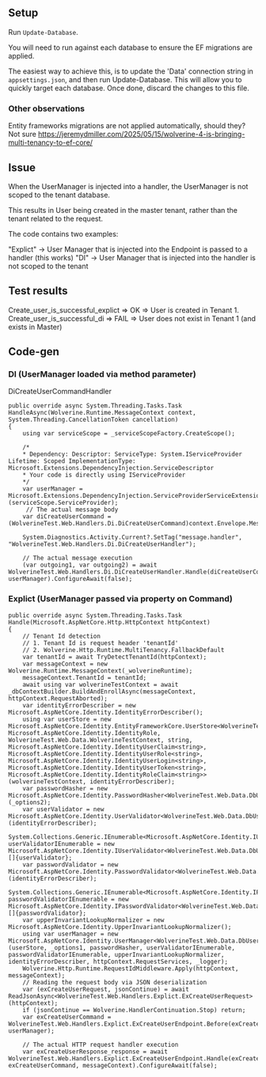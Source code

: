 ## Setup

Run `Update-Database`. 

You will need to run against each database to ensure the EF migrations are applied.

The easiest way to achieve this, is to update the 'Data' connection string in `appsettings.json`, and then run Update-Database. This will allow you to quickly target each database. Once done, discard the changes to this file.

### Other observations

Entity frameworks migrations are not applied automatically, should they? Not sure
https://jeremydmiller.com/2025/05/15/wolverine-4-is-bringing-multi-tenancy-to-ef-core/

## Issue

When the UserManager is injected into a handler, the UserManager is not scoped to the tenant database.

This results in User being created in the master tenant, rather than the tenant related to the request.

The code contains two examples:

"Explict" -> User Manager that is injected into the Endpoint is passed to a handler (this works)
"DI" -> User Manager that is injected into the handler is not scoped to the tenant

## Test results

Create_user_is_successful_explict => OK => User is created in Tenant 1.
Create_user_is_successful_di => FAIL => User does not exist in Tenant 1 (and exists in Master)

## Code-gen

### DI (UserManager loaded via method parameter)
DiCreateUserCommandHandler

```
public override async System.Threading.Tasks.Task HandleAsync(Wolverine.Runtime.MessageContext context, System.Threading.CancellationToken cancellation)
{
    using var serviceScope = _serviceScopeFactory.CreateScope();
            
    /*
    * Dependency: Descriptor: ServiceType: System.IServiceProvider Lifetime: Scoped ImplementationType: Microsoft.Extensions.DependencyInjection.ServiceDescriptor
    * Your code is directly using IServiceProvider
    */
    var userManager = Microsoft.Extensions.DependencyInjection.ServiceProviderServiceExtensions.GetRequiredService<Microsoft.AspNetCore.Identity.UserManager<WolverineTest.Web.Data.DbUser>>(serviceScope.ServiceProvider);
     // The actual message body
    var diCreateUserCommand = (WolverineTest.Web.Handlers.Di.DiCreateUserCommand)context.Envelope.Message;

    System.Diagnostics.Activity.Current?.SetTag("message.handler", "WolverineTest.Web.Handlers.Di.DiCreateUserHandler");
            
    // The actual message execution
    (var outgoing1, var outgoing2) = await WolverineTest.Web.Handlers.Di.DiCreateUserHandler.Handle(diCreateUserCommand, userManager).ConfigureAwait(false);
```

### Explict (UserManager passed via property on Command)
```
public override async System.Threading.Tasks.Task Handle(Microsoft.AspNetCore.Http.HttpContext httpContext)
{
    // Tenant Id detection
    // 1. Tenant Id is request header 'tenantId'
    // 2. Wolverine.Http.Runtime.MultiTenancy.FallbackDefault
    var tenantId = await TryDetectTenantId(httpContext);
    var messageContext = new Wolverine.Runtime.MessageContext(_wolverineRuntime);
    messageContext.TenantId = tenantId;
    await using var wolverineTestContext = await _dbContextBuilder.BuildAndEnrollAsync(messageContext, httpContext.RequestAborted);
    var identityErrorDescriber = new Microsoft.AspNetCore.Identity.IdentityErrorDescriber();
    using var userStore = new Microsoft.AspNetCore.Identity.EntityFrameworkCore.UserStore<WolverineTest.Web.Data.DbUser, Microsoft.AspNetCore.Identity.IdentityRole, WolverineTest.Web.Data.WolverineTestContext, string, Microsoft.AspNetCore.Identity.IdentityUserClaim<string>, Microsoft.AspNetCore.Identity.IdentityUserRole<string>, Microsoft.AspNetCore.Identity.IdentityUserLogin<string>, Microsoft.AspNetCore.Identity.IdentityUserToken<string>, Microsoft.AspNetCore.Identity.IdentityRoleClaim<string>>(wolverineTestContext, identityErrorDescriber);
    var passwordHasher = new Microsoft.AspNetCore.Identity.PasswordHasher<WolverineTest.Web.Data.DbUser>(_options2);
    var userValidator = new Microsoft.AspNetCore.Identity.UserValidator<WolverineTest.Web.Data.DbUser>(identityErrorDescriber);
    System.Collections.Generic.IEnumerable<Microsoft.AspNetCore.Identity.IUserValidator<WolverineTest.Web.Data.DbUser>> userValidatorIEnumerable = new Microsoft.AspNetCore.Identity.IUserValidator<WolverineTest.Web.Data.DbUser>[]{userValidator};
    var passwordValidator = new Microsoft.AspNetCore.Identity.PasswordValidator<WolverineTest.Web.Data.DbUser>(identityErrorDescriber);
    System.Collections.Generic.IEnumerable<Microsoft.AspNetCore.Identity.IPasswordValidator<WolverineTest.Web.Data.DbUser>> passwordValidatorIEnumerable = new Microsoft.AspNetCore.Identity.IPasswordValidator<WolverineTest.Web.Data.DbUser>[]{passwordValidator};
    var upperInvariantLookupNormalizer = new Microsoft.AspNetCore.Identity.UpperInvariantLookupNormalizer();
    using var userManager = new Microsoft.AspNetCore.Identity.UserManager<WolverineTest.Web.Data.DbUser>(userStore, _options1, passwordHasher, userValidatorIEnumerable, passwordValidatorIEnumerable, upperInvariantLookupNormalizer, identityErrorDescriber, httpContext.RequestServices, _logger);
    Wolverine.Http.Runtime.RequestIdMiddleware.Apply(httpContext, messageContext);
    // Reading the request body via JSON deserialization
    var (exCreateUserRequest, jsonContinue) = await ReadJsonAsync<WolverineTest.Web.Handlers.Explict.ExCreateUserRequest>(httpContext);
    if (jsonContinue == Wolverine.HandlerContinuation.Stop) return;
    var exCreateUserCommand = WolverineTest.Web.Handlers.Explict.ExCreateUserEndpoint.Before(exCreateUserRequest, userManager);
            
    // The actual HTTP request handler execution
    var exCreateUserResponse_response = await WolverineTest.Web.Handlers.Explict.ExCreateUserEndpoint.Handle(exCreateUserRequest, exCreateUserCommand, messageContext).ConfigureAwait(false);
```
